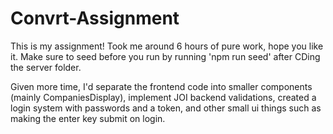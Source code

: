 # Convrt-Assignment
This is my assignment!
Took me around 6 hours of pure work, hope you like it.
Make sure to seed before you run by running 'npm run seed' after CDing the server folder.

Given more time, I'd separate the frontend code into smaller components (mainly CompaniesDisplay), implement JOI backend validations, created a login system with passwords and a token, and other small ui things such as making the enter key submit on login.